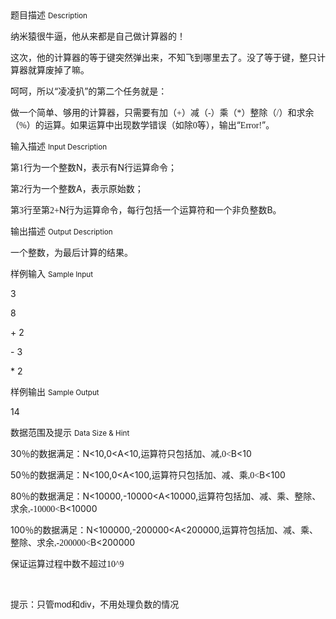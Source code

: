 <div class="panel panel-default">
<div class="area-title">
<span>
题目描述
<small>Description</small>
</span></div>
<div class="panel-body">

<p>纳米猿很牛逼，他从来都是自己做计算器的！</p>
<p>这次，他的计算器的等于键突然弹出来，不知飞到哪里去了。没了等于键，整只计算器就算废掉了嘛。</p>
<p>呵呵，所以“凌凌扒”的第二个任务就是：</p>
<p>做一个简单、够用的计算器，只需要有加（<span style="font-family: 'Times New Roman';">+</span><span style="">）减（</span><span style="font-family: 'Times New Roman';">-</span><span style="">）乘（</span><span style="font-family: 'Times New Roman';">*</span><span style="">）整除（</span><span style="font-family: 'Times New Roman';">/</span><span style="">）和求余（</span><span style="font-family: 'Times New Roman';">%</span><span style="">）的运算。如果运算中出现数学错误（如除</span><span style="font-family: 'Times New Roman';">0</span><span style="">等），输出“</span><span style="font-family: 'Times New Roman';">Error!</span><span style="">”。</span></p>

</div>
</div>

<div class="panel panel-default">
<div class="area-title">
<span>
输入描述
<small>Input Description</small>
</span></div>
<div class="panel-body">
<p>第<span style="font-family: 'Times New Roman';">1</span><span style="">行为一个整数</span>N，表示有N行运算命令；</p>
<p>第<span style="font-family: 'Times New Roman';">2</span><span style="">行为一个整数</span>A，表示原始数；</p>
<p>第<span style="font-family: 'Times New Roman';">3</span><span style="">行至第</span><span style="font-family: 'Times New Roman';">2+</span>N行为运算命令，每行包括一个运算符和一个非负整数B。</p>

</div>
</div>
<div  class="panel panel-default">
<div class="area-title">
<span>
输出描述
<small>Output Description</small>
</span></div>
<div class="panel-body">

<p class="p0">一个整数，为最后计算的结果。</p>

</div>
</div>


<div class="panel panel-default">
<div class="area-title">
<span>
样例输入
<small>Sample Input</small>
</span></div>
<div class="panel-body">
<p>3</p>
<p>8</p>
<p>+ 2</p>
<p>- 3</p>
<p>* 2</p>

</div>
</div>

<div class="panel panel-default">
<div class="area-title">
<span>
样例输出
<small>Sample Output</small>
</span></div>
<div class="panel-body">
<p>14</p>

</div>
</div>

<div class="panel panel-default">
<div class="area-title">
<span>
数据范围及提示
<small>Data Size & Hint</small>
</span></div>
<div class="panel-body">
<p>30<span style="">％的数据满足：</span>N&lt;10,0&lt;A&lt;10,<span style="">运算符只包括加、减</span><span style="font-family: 'Times New Roman';">,0&lt;</span>B&lt;10</p>
<p>50<span style="">％的数据满足：</span>N&lt;100,0&lt;A&lt;100,<span style="">运算符只包括加、减、乘</span><span style="font-family: 'Times New Roman';">,0&lt;</span>B&lt;100</p>
<p>80<span style="">％的数据满足：</span>N&lt;10000,-10000&lt;A&lt;10000,<span style="">运算符包括加、减、乘、整除、求余</span><span style="font-family: 'Times New Roman';">,-10000&lt;</span>B&lt;10000</p>
<p>100<span style="">％的数据满足：</span>N&lt;100000,-200000&lt;A&lt;200000,<span style="">运算符包括加、减、乘、整除、求余</span><span style="font-family: 'Times New Roman';">,-200000&lt;</span>B&lt;200000</p>
<p>保证运算过程中数不超过<span style="font-family: 'Times New Roman';">10^9</span></p>
<p> </p>
<p><span style="font-family: Helvetica;">提示：只管mod和div，不用处理负数的情况</span></p>
</div>
</div>